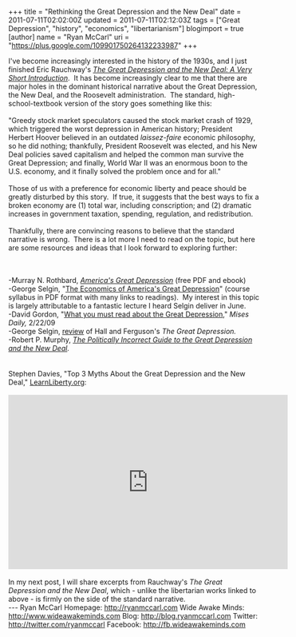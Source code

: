 +++
title = "Rethinking the Great Depression and the New Deal"
date = 2011-07-11T02:02:00Z
updated = 2011-07-11T02:12:03Z
tags = ["Great Depression", "history", "economics", "libertarianism"]
blogimport = true
[author]
	name = "Ryan McCarl"
	uri = "https://plus.google.com/109901750264132233987"
+++

I've become increasingly interested in the history of the 1930s, and&nbsp;I just finished Eric Rauchway's <i><a href="http://t.co/IdP1dDU">The Great Depression and the New Deal: A Very Short Introduction</a></i>. &nbsp;It has become increasingly clear to me that there are major holes in the dominant historical narrative about the Great Depression, the New Deal, and the Roosevelt administration. &nbsp;The standard, high-school-textbook version of the story goes something like this: <br /><br />"Greedy stock market speculators caused the stock market crash of 1929, which triggered the worst depression in American history; President Herbert Hoover believed in an outdated&nbsp;<i>laissez-faire</i>&nbsp;economic philosophy, so he did nothing; thankfully, President Roosevelt was elected, and his New Deal policies saved capitalism and helped the common man survive the Great Depression; and finally, World War II was an enormous boon to the U.S. economy, and it finally solved the problem once and for all."<br /><br />Those of us with a preference for economic liberty and peace should be greatly disturbed by this story. &nbsp;If true, it suggests that&nbsp;the best ways to fix a broken economy are&nbsp;(1) total war, including conscription; and (2) dramatic increases in government taxation, spending, regulation, and redistribution.<br /><br />Thankfully, there are convincing reasons to believe that the standard narrative is wrong. &nbsp;There is a lot more I need to read on the topic, but here are some resources and ideas that I look forward to exploring further:<br /><br /><br /><div style="margin-bottom: 0px; margin-left: 0px; margin-right: 0px; margin-top: 0px;">-Murray N. Rothbard,&nbsp;<i><a href="http://mises.org/rothbard/agd/contents.asp">America's Great Depression</a></i>&nbsp;(free PDF and ebook)</div><div style="margin-bottom: 0px; margin-left: 0px; margin-right: 0px; margin-top: 0px;">-George Selgin, "<a href="http://www.terry.uga.edu/~selgin/econ4710/Econ4710Syllabus.pdf">The Economics of America's Great Depression</a>" (course syllabus in PDF format with many links to readings). &nbsp;My interest in this topic is largely attributable to a fantastic lecture I heard Selgin deliver in June.</div><div style="margin-bottom: 0px; margin-left: 0px; margin-right: 0px; margin-top: 0px;">-David Gordon, "<a href="http://mises.org/daily/3349">What you must read about the Great Depression</a>,"&nbsp;<i>Mises Daily,&nbsp;</i>2/22/09</div><div style="margin-bottom: 0px; margin-left: 0px; margin-right: 0px; margin-top: 0px;">-George Selgin,&nbsp;<a href="http://mises.org/article.aspx?record=157&amp;month=5">review</a>&nbsp;of Hall and Ferguson's&nbsp;<i>The Great Depression.</i></div><div style="margin-bottom: 0px; margin-left: 0px; margin-right: 0px; margin-top: 0px;">-Robert P. Murphy,&nbsp;<i><a href="http://t.co/PWGB3Mb">The Politically Incorrect Guide to the Great Depression and the New Deal</a>.</i></div><div style="margin-bottom: 0px; margin-left: 0px; margin-right: 0px; margin-top: 0px;"><i><br /></i></div><br />Stephen Davies, "Top 3 Myths About the Great Depression and the New Deal," <a href="http://learnliberty.org/">LearnLiberty.org</a>:<br /><br /><iframe width="560" height="349" src="http://www.youtube.com/embed/7QLoeehMw0w" frameborder="0" allowfullscreen></iframe><br /><br />In my next post, I will share excerpts from Rauchway's&nbsp;<i>The Great Depression and the New Deal</i>, which - unlike the libertarian works linked to above - is firmly on the side of the standard narrative.<div class="blogger-post-footer">---
Ryan McCarl
Homepage: http://ryanmccarl.com
Wide Awake Minds: http://www.wideawakeminds.com
Blog: http://blog.ryanmccarl.com
Twitter: http://twitter.com/ryanmccarl
Facebook: http://fb.wideawakeminds.com</div>
